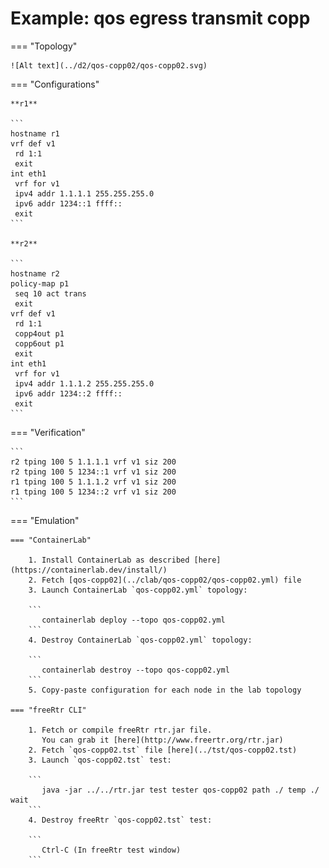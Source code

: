# Example: qos egress transmit copp

=== "Topology"

    ![Alt text](../d2/qos-copp02/qos-copp02.svg)

=== "Configurations"

    **r1**

    ```
    hostname r1
    vrf def v1
     rd 1:1
     exit
    int eth1
     vrf for v1
     ipv4 addr 1.1.1.1 255.255.255.0
     ipv6 addr 1234::1 ffff::
     exit
    ```

    **r2**

    ```
    hostname r2
    policy-map p1
     seq 10 act trans
     exit
    vrf def v1
     rd 1:1
     copp4out p1
     copp6out p1
     exit
    int eth1
     vrf for v1
     ipv4 addr 1.1.1.2 255.255.255.0
     ipv6 addr 1234::2 ffff::
     exit
    ```

=== "Verification"

    ```
    r2 tping 100 5 1.1.1.1 vrf v1 siz 200
    r2 tping 100 5 1234::1 vrf v1 siz 200
    r1 tping 100 5 1.1.1.2 vrf v1 siz 200
    r1 tping 100 5 1234::2 vrf v1 siz 200
    ```

=== "Emulation"

    === "ContainerLab"

        1. Install ContainerLab as described [here](https://containerlab.dev/install/)  
        2. Fetch [qos-copp02](../clab/qos-copp02/qos-copp02.yml) file  
        3. Launch ContainerLab `qos-copp02.yml` topology:  

        ```
           containerlab deploy --topo qos-copp02.yml  
        ```
        4. Destroy ContainerLab `qos-copp02.yml` topology:  

        ```
           containerlab destroy --topo qos-copp02.yml  
        ```
        5. Copy-paste configuration for each node in the lab topology

    === "freeRtr CLI"

        1. Fetch or compile freeRtr rtr.jar file.  
           You can grab it [here](http://www.freertr.org/rtr.jar)  
        2. Fetch `qos-copp02.tst` file [here](../tst/qos-copp02.tst)  
        3. Launch `qos-copp02.tst` test:  

        ```
           java -jar ../../rtr.jar test tester qos-copp02 path ./ temp ./ wait
        ```
        4. Destroy freeRtr `qos-copp02.tst` test:  

        ```
           Ctrl-C (In freeRtr test window)
        ```

